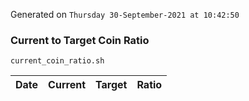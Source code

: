 Generated on `Thursday 30-September-2021 at 10:42:50`

### Current to Target Coin Ratio
`current_coin_ratio.sh`

Date|Current|Target|Ratio
---|---|---|---
